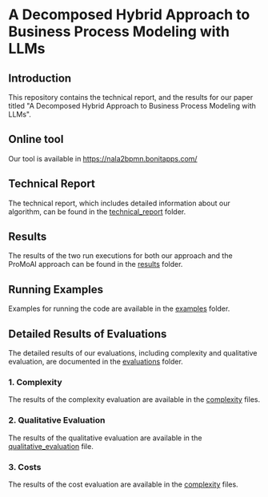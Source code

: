 # A Decomposed Hybrid Approach to Business Process Modeling with LLMs

## Introduction
This repository contains the technical report, and the results for our paper titled "A Decomposed Hybrid Approach to Business Process Modeling with LLMs". 

## Online tool
Our tool is available in <a href="https://nala2bpmn.bonitapps.com/">https://nala2bpmn.bonitapps.com/</a>

## Technical Report
The technical report, which includes detailed information about our algorithm, can be found in the [technical_report](technical_report/) folder.

## Results
The results of the two run executions for both our approach and the ProMoAI approach can be found in the [results](results/) folder.

## Running Examples
Examples for running the code are available in the [examples](examples/) folder.

## Detailed Results of Evaluations
The detailed results of our evaluations, including complexity and qualitative evaluation, are documented in the [evaluations](evaluations/) folder.

### 1. Complexity
The results of the complexity evaluation are available in the [complexity](evaluations/complexity/) files.

### 2. Qualitative Evaluation
The results of the qualitative evaluation are available in the [qualitative_evaluation](evaluations/qualitative_evaluation.xlsx) file.

### 3. Costs
The results of the cost evaluation are available in the [complexity](evaluations/cost/) files.

